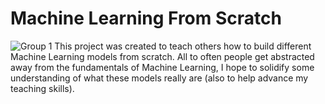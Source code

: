 # Machine Learning From Scratch
![Group 1](https://user-images.githubusercontent.com/94305488/143724496-b2e86a8e-efd3-4806-991b-3ecb7c00d0f7.png)
This project was created to teach others how to build different Machine Learning models from scratch. All to often people get abstracted away from the fundamentals of Machine Learning, 
I hope to solidify some understanding of what these models really are (also to help advance my teaching skills).
